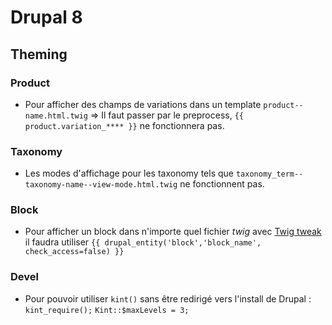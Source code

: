 # Drupal 8 

## Theming

### Product
* Pour afficher des champs de variations dans un template ```product--name.html.twig``` => Il faut passer par le preprocess,
```{{ product.variation_**** }}``` ne fonctionnera pas.

### Taxonomy
* Les modes d'affichage pour les taxonomy tels que ```taxonomy_term--taxonomy-name--view-mode.html.twig``` ne fonctionnent pas.

### Block
* Pour afficher un block dans n'importe quel fichier *twig* avec [Twig tweak](https://www.drupal.org/project/twig_tweak) il faudra utiliser ``` {{ drupal_entity('block','block_name', check_access=false) }} ```


### Devel
* Pour pouvoir utiliser ```kint()``` sans être redirigé vers l'install de Drupal :
``` kint_require(); ```
```Kint::$maxLevels = 3; ```

